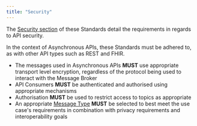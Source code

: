 ```yaml
---
title: "Security"
---
```


The [Security section](../../api-security) of these Standards detail the requirements in regards to API security.

In the context of Asynchronous APIs, these Standards must be adhered to, as with other API types such as REST and FHIR.

- <ApiStandard id="HNZAS_MUST_ASYNC_ENCRYP" type="MUST" toolTip="The messages used in Asynchronous APIs MUST use appropriate transport level encryption, regardless of the protocol being used to interact with the Message Broker" >The messages used in Asynchronous APIs **MUST** use appropriate transport level encryption, regardless of the protocol being used to interact with the Message Broker</ApiStandard>
- <ApiStandard id="HNZAS_MUST_ASYNC_AA" type="MUST" toolTip="API Consumers MUST be authenticated and authorised using appropriate mechanisms" >API Consumers **MUST** be authenticated and authorised using appropriate mechanisms</ApiStandard>
- <ApiStandard id="HNZAS_MUST_ASYNC_RESTRICT" type="MUST" toolTip="Authorisation MUST be used to restrict access to topics as appropriate" >Authorisation **MUST** be used to restrict access to topics as appropriate</ApiStandard>
- An appropriate [Message Type](./03-MessageTypes.md) **MUST** be selected to best meet the use case's requirements in combination with privacy requirements and interoperability goals
